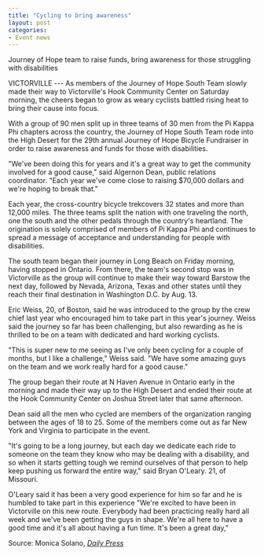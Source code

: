 ```yaml
---
title: "Cycling to bring awareness"
layout: post
categories:
- Event news
---
```


Journey of Hope team to raise funds, bring awareness for those struggling with disabilities

VICTORVILLE --- As members of the Journey of Hope South Team slowly made their way to Victorville's Hook Community Center on Saturday morning, the cheers began to grow as weary cyclists battled rising heat to bring their cause into focus.

With a group of 90 men split up in three teams of 30 men from the Pi Kappa Phi chapters across the country, the Journey of Hope South Team rode into the High Desert for the 29th annual Journey of Hope Bicycle Fundraiser in order to raise awareness and funds for those with disabilities.

"We've been doing this for years and it's a great way to get the community involved for a good cause," said Algernon Dean, public relations coordinator. "Each year we've come close to raising $70,000 dollars and we're hoping to break that."

Each year, the cross-country bicycle trekcovers 32 states and more than 12,000 miles. The three teams split the nation with one traveling the north, one the south and the other pedals through the country's heartland. The origination is solely comprised of members of Pi Kappa Phi and continues to spread a message of acceptance and understanding for people with disabilities.

The south team began their journey in Long Beach on Friday morning, having stopped in Ontario. From there, the team's second stop was in Victorville as the group will continue to make their way toward Barstow the next day, followed by Nevada, Arizona, Texas and other states until they reach their final destination in Washington D.C. by Aug. 13.

Eric Weiss, 20, of Boston, said he was introduced to the group by the crew chief last year who encouraged him to take part in this year's journey. Weiss said the journey so far has been challenging, but also rewarding as he is thrilled to be on a team with dedicated and hard working cyclists.

"This is super new to me seeing as I've only been cycling for a couple of months, but I like a challenge," Weiss said. "We have some amazing guys on the team and we work really hard for a good cause."

The group began their route at N Haven Avenue in Ontario early in the morning and made their way up to the High Desert and ended their route at the Hook Community Center on Joshua Street later that same afternoon.

Dean said all the men who cycled are members of the organization ranging between the ages of 18 to 25. Some of the members come out as far New York and Virginia to participate in the event.

"It's going to be a long journey, but each day we dedicate each ride to someone on the team they know who may be dealing with a disability, and so when it starts getting tough we remind ourselves of that person to help keep pushing us forward the entire way," said Bryan O'Leary. 21, of Missouri.

O'Leary said it has been a very good experience for him so far and he is humbled to take part in this experience "We're excited to have been in Victorville on this new route. Everybody had been practicing really hard all week and we've been getting the guys in shape. We're all here to have a good time and it's all about having a fun time. It's been a great day,"

Source: Monica Solano, [*Daily Press*](https://www.vvdailypress.com)